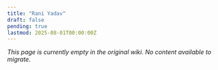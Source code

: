 ```yaml
---
title: "Rani Yadav"
draft: false
pending: true
lastmod: 2025-08-01T00:00:00Z
---
```


*This page is currently empty in the original wiki. No content available to migrate.*
